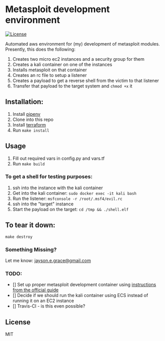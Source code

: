 # Metasploit development environment
[![License](http://img.shields.io/:license-mit-blue.svg)](https://github.com/l50/metasploit-development-environment/blob/master/LICENSE)

Automated aws environment for (my) development of metasploit modules.
Presently, this does the following:
1. Creates two micro ec2 instances and a security group for them
2. Creates a kali container on one of the instances
3. Installs metasploit on that container
4. Creates an rc file to setup a listener
5. Creates a payload to get a reverse shell from the victim to that
   listener
6. Transfer that payload to the target system and ```chmod +x``` it

## Installation:
1. Install [pipenv](https://github.com/pypa/pipenv)
2. Clone into this repo
3. Install [terraform](https://www.terraform.io/downloads.html)
4. Run ```make install```

## Usage
1. Fill out required vars in config.py and vars.tf
2. Run ```make build```

### To get a shell for testing purposes:
1. ssh into the instance with the kali container
2. Get into the kali container: ```sudo docker exec -it kali bash```
3. Run the listener: ```msfconsole -r /root/.msf4/evil.rc```
4. ssh into the "target" instance
5. Start the payload on the target: ```cd /tmp && ./shell.elf```

## To tear it down:
```make destroy```

### Something Missing?
Let me know: jayson.e.grace@gmail.com

### TODO:
- [] Set up proper metasploit development container using [instructions
  from the official guide](https://github.com/rapid7/metasploit-framework/wiki/Setting-Up-a-Metasploit-Development-Environment)
- [] Decide if we should run the kali container using ECS instead of
  running it on an EC2 instance
- [] Travis-CI - is this even possible?

## License
MIT

